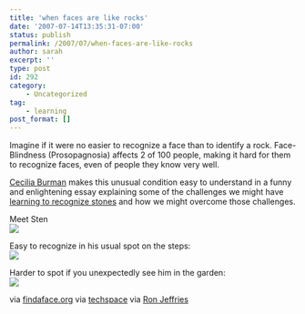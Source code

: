 ```yaml
---
title: 'when faces are like rocks'
date: '2007-07-14T13:35:31-07:00'
status: publish
permalink: /2007/07/when-faces-are-like-rocks
author: sarah
excerpt: ''
type: post
id: 292
category:
    - Uncategorized
tag:
    - learning
post_format: []
---
```

Imagine if it were no easier to recognize a face than to identify a rock. Face-Blindness (Prosopagnosia) affects 2 of 100 people, making it hard for them to recognize faces, even of people they know very well.

[Cecilia Burman](http://www.prosopagnosia.com/) makes this unusual condition easy to understand in a funny and enlightening essay explaining some of the challenges we might have [learning to recognize stones](http://www.prosopagnosia.com/main/stones/) and how we might overcome those challenges.

Meet Sten  
![](http://www.prosopagnosia.com/main/stones/stones_sten1.jpg)

Easy to recognize in his usual spot on the steps:  
![](http://www.prosopagnosia.com/main/stones/stones_sten2.jpg)

Harder to spot if you unexpectedly see him in the garden:  
![](http://www.prosopagnosia.com/main/stones/stones_sten3.jpg)

via [findaface.org](http://findaface.org) via [techspace](http://blogs.usatoday.com/techspace/2007/07/find-a-face-reg.html) via [Ron Jeffries](http://blog.eronj.com/2007/07/12/angela-gunn-on-face-blindness/)